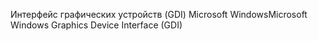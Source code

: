 <span data-ttu-id="1e2a2-101">Интерфейс графических устройств (GDI) Microsoft Windows</span><span class="sxs-lookup"><span data-stu-id="1e2a2-101">Microsoft Windows Graphics Device Interface (GDI)</span></span>